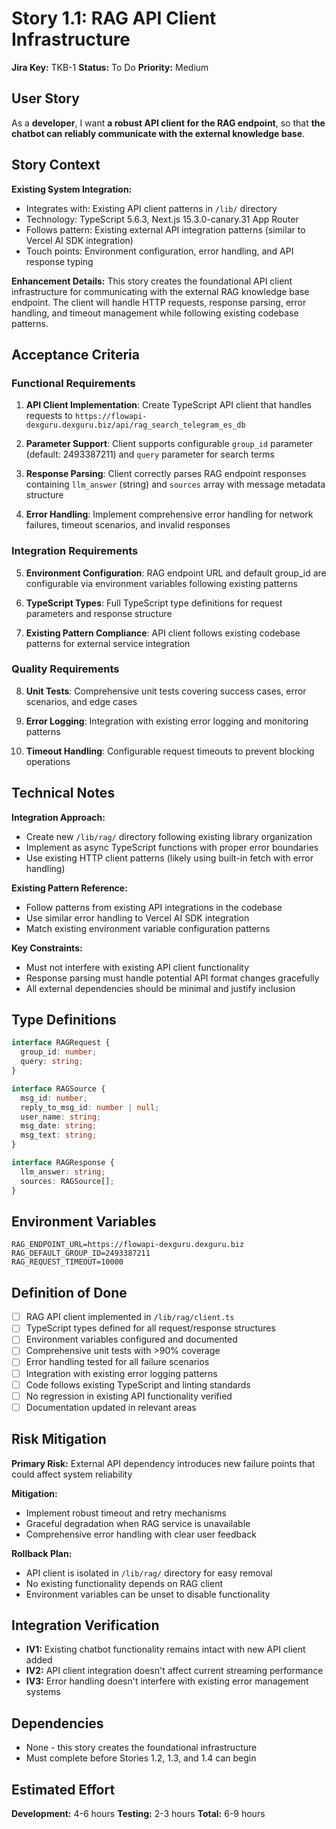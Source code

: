 # Story 1.1: RAG API Client Infrastructure

**Jira Key:** TKB-1
**Status:** To Do
**Priority:** Medium

## User Story

As a **developer**,
I want **a robust API client for the RAG endpoint**,
so that **the chatbot can reliably communicate with the external knowledge base**.

## Story Context

**Existing System Integration:**
- Integrates with: Existing API client patterns in `/lib/` directory
- Technology: TypeScript 5.6.3, Next.js 15.3.0-canary.31 App Router
- Follows pattern: Existing external API integration patterns (similar to Vercel AI SDK integration)
- Touch points: Environment configuration, error handling, and API response typing

**Enhancement Details:**
This story creates the foundational API client infrastructure for communicating with the external RAG knowledge base endpoint. The client will handle HTTP requests, response parsing, error handling, and timeout management while following existing codebase patterns.

## Acceptance Criteria

### Functional Requirements

1. **API Client Implementation**: Create TypeScript API client that handles requests to `https://flowapi-dexguru.dexguru.biz/api/rag_search_telegram_es_db`

2. **Parameter Support**: Client supports configurable `group_id` parameter (default: 2493387211) and `query` parameter for search terms

3. **Response Parsing**: Client correctly parses RAG endpoint responses containing `llm_answer` (string) and `sources` array with message metadata structure

4. **Error Handling**: Implement comprehensive error handling for network failures, timeout scenarios, and invalid responses

### Integration Requirements

5. **Environment Configuration**: RAG endpoint URL and default group_id are configurable via environment variables following existing patterns

6. **TypeScript Types**: Full TypeScript type definitions for request parameters and response structure

7. **Existing Pattern Compliance**: API client follows existing codebase patterns for external service integration

### Quality Requirements

8. **Unit Tests**: Comprehensive unit tests covering success cases, error scenarios, and edge cases

9. **Error Logging**: Integration with existing error logging and monitoring patterns

10. **Timeout Handling**: Configurable request timeouts to prevent blocking operations

## Technical Notes

**Integration Approach:**
- Create new `/lib/rag/` directory following existing library organization
- Implement as async TypeScript functions with proper error boundaries
- Use existing HTTP client patterns (likely using built-in fetch with error handling)

**Existing Pattern Reference:**
- Follow patterns from existing API integrations in the codebase
- Use similar error handling to Vercel AI SDK integration
- Match existing environment variable configuration patterns

**Key Constraints:**
- Must not interfere with existing API client functionality
- Response parsing must handle potential API format changes gracefully
- All external dependencies should be minimal and justify inclusion

## Type Definitions

```typescript
interface RAGRequest {
  group_id: number;
  query: string;
}

interface RAGSource {
  msg_id: number;
  reply_to_msg_id: number | null;
  user_name: string;
  msg_date: string;
  msg_text: string;
}

interface RAGResponse {
  llm_answer: string;
  sources: RAGSource[];
}
```

## Environment Variables

```env
RAG_ENDPOINT_URL=https://flowapi-dexguru.dexguru.biz
RAG_DEFAULT_GROUP_ID=2493387211
RAG_REQUEST_TIMEOUT=10000
```

## Definition of Done

- [ ] RAG API client implemented in `/lib/rag/client.ts`
- [ ] TypeScript types defined for all request/response structures
- [ ] Environment variables configured and documented
- [ ] Comprehensive unit tests with >90% coverage
- [ ] Error handling tested for all failure scenarios
- [ ] Integration with existing error logging patterns
- [ ] Code follows existing TypeScript and linting standards
- [ ] No regression in existing API functionality verified
- [ ] Documentation updated in relevant areas

## Risk Mitigation

**Primary Risk:** External API dependency introduces new failure points that could affect system reliability

**Mitigation:**
- Implement robust timeout and retry mechanisms
- Graceful degradation when RAG service is unavailable
- Comprehensive error handling with clear user feedback

**Rollback Plan:**
- API client is isolated in `/lib/rag/` directory for easy removal
- No existing functionality depends on RAG client
- Environment variables can be unset to disable functionality

## Integration Verification

- **IV1:** Existing chatbot functionality remains intact with new API client added
- **IV2:** API client integration doesn't affect current streaming performance
- **IV3:** Error handling doesn't interfere with existing error management systems

## Dependencies

- None - this story creates the foundational infrastructure
- Must complete before Stories 1.2, 1.3, and 1.4 can begin

## Estimated Effort

**Development:** 4-6 hours
**Testing:** 2-3 hours
**Total:** 6-9 hours